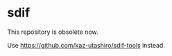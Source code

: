 sdif
====

This repository is obsolete now.

Use https://github.com/kaz-utashiro/sdif-tools instead.

